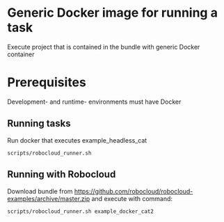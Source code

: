 # Generic Docker image for running a task

Execute project that is contained in the bundle with generic Docker container

# Prerequisites
Development- and runtime- environments must have Docker

## Running tasks
Run docker that executes example_headless_cat

    scripts/robocloud_runner.sh

## Running with Robocloud

Download bundle from https://github.com/robocloud/robocloud-examples/archive/master.zip and execute with command:

    scripts/robocloud_runner.sh example_docker_cat2
